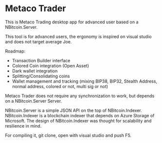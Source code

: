 # Metaco Trader
This is Metaco Trading desktop app for advanced user based on a NBitcoin.Server.

This tool is for advanced users, the ergonomy is inspired on visual studio and does not target average Joe.

Roadmap:
* Transaction Builder interface
* Colored Coin integration (Open Asset)
* Dark wallet integration
* Splitting/Consolidating coins
* Wallet management and tracking (mixing BIP38, BIP32, Stealth Address, normal address, colored or not, multi sig or not)

Metaco Trader does not require any synchronization to work, but depends on a NBitcoin.Server Server.

NBitcoin.Server is a simple JSON API on the top of NBitcoin.Indexer.
NBitcoin.Indexer is a blockchain indexer that depends on Azure Storage of Microsoft.
The design of NBitcoin.Indexer was thought for scalability and resilience in mind.

For compiling it, git clone, open with visual studio and push F5.
